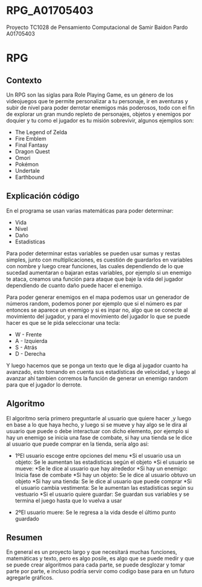 # RPG_A01705403

Proyecto TC1028 de Pensamiento Computacional de Samir Baidon Pardo A01705403

# RPG

## Contexto

Un RPG son las siglas para Role Playing Game, es un género de los videojuegos que te permite personalizar a tu personaje, ir en aventuras y subir de nivel para poder derrotar enemigos más poderosos, todo con el fin de explorar un gran mundo repleto de personajes, objetos y enemigos por doquier y tu como el jugador es tu misión sobrevivir, algunos ejemplos son:
- The Legend of Zelda
- Fire Emblem
- Final Fantasy
- Dragon Quest
- Omori
- Pokémon
- Undertale
- Earthbound

## Explicación código

En el programa se usan varias matemáticas para poder determinar:
- Vida
- Nivel
- Daño
- Estadisticas

Para poder determinar estas variables se pueden usar sumas y restas simples, junto con multiplicaciones, es cuestión de guardarlos en variables con nombre y luego crear funciones, las cuales dependiendo de lo que sucedad aumentaran o bajaran estas variables, por ejemplo si un enemigo te ataca, creamos una función para ataque que baje la vida del jugador dependiendo de cuanto daño puede hacer el enemigo.

Para poder generar enemigos en el mapa podemos usar un generador de números random, podemos poner por ejemplo que si el número es par entonces se aparece un enemigo y si es inpar no, algo que se conecte al movimiento del jugador, y para el movimiento del jugador lo que se puede hacer es que se le pida seleccionar una tecla:
- W - Frente
- A - Izquierda
- S - Atrás
- D - Derecha

Y luego hacemos que se ponga un texto que le diga al jugador cuanto ha avanzado, esto tomando en cuenta sus estadísticas de velocidad, y luego al avanzar ahí tambien corremos la función de generar un enemigo random para que el jugador lo derrote.

## Algoritmo
El algoritmo sería primero preguntarle al usuario que quiere hacer ,y luego en base a lo que haya hecho, y luego si se mueve y hay algo se le dira al usuario que puede o debe interactuar con dicho elemento, por ejemplo si hay un enemigo se inicia una fase de combate, si hay una tienda se le dice al usuario que puede comprar en la tienda, sería algo así:

  - 1ºEl usuario escoge entre opciones del menu
      *Si el usuario usa un objeto: Se le aumentan las estadisticas según el objeto
      *Si el usuario se mueve:
        *Se le dice al usuario que hay alrededor
          *Si hay un enemigo: Inicia fase de combate
          *Si hay un objeto: Se le dice al usuario obtuvo un objeto
          *Si hay una tienda: Se le dice al usuario que puede comprar
     *Si el usuario cambia vestimenta: Se le aumentan las estadisticas según su vestuario
     *Si el usuario quiere guardar: Se guardan sus variables y se termina el juego hasta que lo vuelva a usar
  
  - 2ºEl usuario muere: Se le regresa a la vida desde el último punto guardado


## Resumen

En general es un proyecto largo y que necesitará muchas funciones, matemáticas y texto, pero es algo posile, es algo que se puede medir y que se puede crear algoritmos para cada parte, se puede desglozar y tomar parte por parte, e incluso podría servir como codigo base para en un futuro agregarle gráficos.


